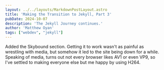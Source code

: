 ```yaml
---
layout: ../../layouts/MarkdownPostLayout.astro
title: 'Making the Transition to Jekyll, Part 3'
pubDate: 2024-10-07
description: 'The Jekyll Journey continues.'
author: 'Matthew Oyan'
tags: ["webdev", "jekyll"]
---
```



Added the Skybound section. Getting it to work wasn't as painful as wrestling with media, but somehow it led to the site being down for a while. Speaking of media, turns out not every browser likes AV1 or even VP9, so I've settled to making everyone else but me happy by using H264.
